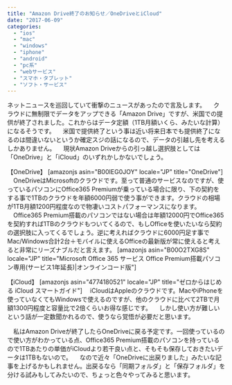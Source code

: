```yaml
---
title: "Amazon Drive終了のお知らせ／OneDriveとiCloud"
date: "2017-06-09"
categories: 
  - "ios"
  - "mac"
  - "windows"
  - "iphone"
  - "android"
  - "pc系"
  - "webサービス"
  - "スマホ・タブレット"
  - "ソフト・サービス"
---
```


ネットニュースを巡回していて衝撃のニュースがあったので言及します。 　クラウドに無制限でデータをアップできる「Amazon Drive」ですが、米国での提供が終了されました。これからはデータ定額（1TB月額いくら、みたいな計算）になるそうです。 　米国で提供終了という事は近い将来日本でも提供終了になるのは間違いないというか確定スジの話になるので、データの引越し先を考えるしかありません。 　現状Amazon Driveからの引っ越し選択肢としては「OneDrive」と「iCloud」のいずれかしかないでしょう。

【OneDrive】 \[amazonjs asin="B00IEG0JOY" locale="JP" title="OneDrive"\] 　OneDriveはMicrosoftのクラウドです。至って普通のサービスなのですが、使っているパソコンにOffice365 Premiumが乗っている場合に限り、下の契約をする事で1TBのクラウドを年額6000円弱で使う事ができます。クラウドの相場が1TB月額1200円程度なので物凄いコストパフォーマンスになります。 　Office365 Premium搭載のパソコンではない場合は年額12000円でOffice365を契約すれば1TBのクラウドもついてくるので、もしOfficeを使いたいなら契約の選択肢に入ってくるでしょう。逆に考えればクラウドに6000円足す事でMac/Windows合計2台＋モバイルに使えるOfficeの最新版が常に使えると考えると非常にリーズナブルだと言えます。 \[amazonjs asin="B00O2TXG8S" locale="JP" title="Microsoft Office 365 サービス Office Premium搭載パソコン専用(サービス1年延長)|オンラインコード版"\]

【iCloud】 \[amazonjs asin="4774180521" locale="JP" title="ゼロからはじめる iCloud スマートガイド"\] 　iCloudはAppleのクラウドです。MacやiPhoneを使っていなくてもWindowsで使えるのですが、他のクラウドに比べて2TBで月額1300円程度と容量比で2倍くらいお得な感じです。 　しかし使い方が難しいという話が一定数聞かれるので、使うなら覚悟が必要だと思います。

　私はAmazon Driveが終了したらOneDriveに戻る予定です。一回使っているので使い方がわかっている点、Office365 Premium搭載のパソコンを持っているので1TBあたりの単価がiCloudより若干良い点と、そもそも保存しておきたいデータは1TBもないので。 　なので近々「OneDriveに出戻りました」みたいな記事を上げるかもしれません。出戻るなら「同期フォルダ」と「保存フォルダ」を分ける試みもしてみたいので、ちょっと色々やってみると思います。
